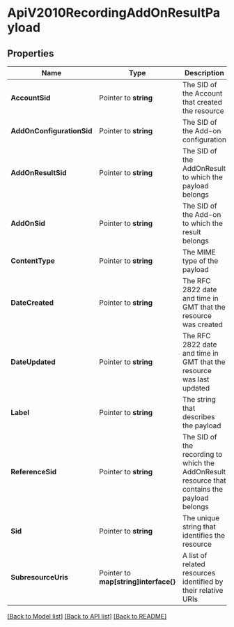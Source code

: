 # ApiV2010RecordingAddOnResultPayload

## Properties

Name | Type | Description | Notes
------------ | ------------- | ------------- | -------------
**AccountSid** | Pointer to **string** | The SID of the Account that created the resource |
**AddOnConfigurationSid** | Pointer to **string** | The SID of the Add-on configuration |
**AddOnResultSid** | Pointer to **string** | The SID of the AddOnResult to which the payload belongs |
**AddOnSid** | Pointer to **string** | The SID of the Add-on to which the result belongs |
**ContentType** | Pointer to **string** | The MIME type of the payload |
**DateCreated** | Pointer to **string** | The RFC 2822 date and time in GMT that the resource was created |
**DateUpdated** | Pointer to **string** | The RFC 2822 date and time in GMT that the resource was last updated |
**Label** | Pointer to **string** | The string that describes the payload |
**ReferenceSid** | Pointer to **string** | The SID of the recording to which the AddOnResult resource that contains the payload belongs |
**Sid** | Pointer to **string** | The unique string that identifies the resource |
**SubresourceUris** | Pointer to **map[string]interface{}** | A list of related resources identified by their relative URIs |

[[Back to Model list]](../README.md#documentation-for-models) [[Back to API list]](../README.md#documentation-for-api-endpoints) [[Back to README]](../README.md)


